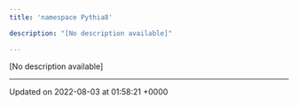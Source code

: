 ```yaml
---
title: 'namespace Pythia8'

description: "[No description available]"

---
```







[No description available]






-------------------------------

Updated on 2022-08-03 at 01:58:21 +0000